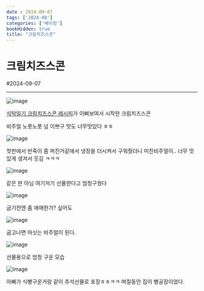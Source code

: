 ```yaml
---
date : 2024-09-07
tags: ['2024-08']
categories: ['베이킹']
bookHidden: true
title: "크림치즈스콘"
---
```


# 크림치즈스콘

#2024-09-07

---

![image](https://github.com/user-attachments/assets/7fce8e38-d51b-43c5-8622-aacc65ccd305)

[식탁일기 크림치즈스콘 레시피](https://www.youtube.com/watch?v=iBPlf_xCIc8)가 이뻐보여서 시작한 크림치즈스콘

비주얼 노릇노릇 넘 이쁘구 맛도 너무맛있다 ㅎㅎ

![image](https://github.com/user-attachments/assets/8da7605c-d572-46fc-bdd9-71057f124482)

첫판에서 반죽이 좀 퍼진거같애서 냉장을 더시켜서 구워줬더니 미친비주얼이.. 너무 맛있게 생겨서 웃김 ㅋㅋㅋ

![image](https://github.com/user-attachments/assets/8bb4285a-f823-483f-a491-67d8f4c3e940)

같은 판 아님 여기저기 선물한다고 엄청구웠다

![image](https://github.com/user-attachments/assets/dc38ef30-9c3e-4885-9af1-ba8c3d5cc124)

굽기전엔 좀 애매한가? 싶어도

![image](https://github.com/user-attachments/assets/8dedfba7-f40f-4b35-ad29-64006524afe8)

굽고나면 마싯는 비주얼이 된다.

![image](https://github.com/user-attachments/assets/70f3aee1-0104-4835-9b1c-6673d70060e7)

선물용으로 엄청 구운 모습

![image](https://github.com/user-attachments/assets/dd4836e1-b2f3-49f1-89d8-7f29e6f09755)

아빠가 식빵구운거랑 같이 추석선물로 포장ㅎㅎㅋㅋ 며칠동안 집이 빵공장이었다.  


